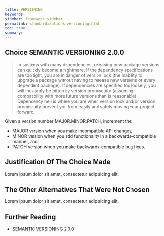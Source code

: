 ```yaml
---
title: VERSIONING
keywords:
sidebar: framework_sidebar
permalink: standardizations-versioning.html
toc: true
summary:
---
```


## Choice SEMANTIC VERSIONING 2.0.0
> In systems with many dependencies, releasing new package versions can quickly become a nightmare. If the dependency specifications are too tight, you are in danger of version lock (the inability to upgrade a package without having to release new versions of every dependent package). If dependencies are specified too loosely, you will inevitably be bitten by version promiscuity (assuming compatibility with more future versions than is reasonable). Dependency hell is where you are when version lock and/or version promiscuity prevent you from easily and safely moving your project forward.

Given a version number MAJOR.MINOR.PATCH, increment the:
* MAJOR version when you make incompatible API changes,
* MINOR version when you add functionality in a backwards-compatible manner, and
* PATCH version when you make backwards-compatible bug fixes.

## Justification Of The Choice Made
Lorem ipsum dolor sit amet, consectetur adipisicing elit.

## The Other Alternatives That Were Not Chosen
Lorem ipsum dolor sit amet, consectetur adipisicing elit.

## Further Reading
* [SEMANTIC VERSIONING 2.0.0](http://semver.org/spec/v2.0.0.html)
